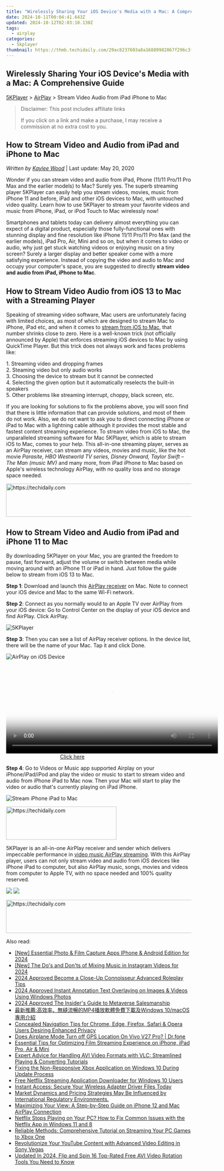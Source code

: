 ```yaml
---
title: "Wirelessly Sharing Your iOS Device's Media with a Mac: A Comprehensive Guide"
date: 2024-10-11T00:04:41.643Z
updated: 2024-10-12T02:03:10.130Z
tags:
  - airplay
categories:
  - 5kplayer
thumbnail: https://thmb.techidaily.com/29ac8237603a8a16889982067f296c3f071e4f84b086086a9248bc69fcf254fa.jpg
---
```


## Wirelessly Sharing Your iOS Device's Media with a Mac: A Comprehensive Guide

[5KPlayer](https://tools.techidaily.com/5kplayer/products/) \> [AirPlay](https://tools.techidaily.com/5kplayer/airplay/) \> Stream Video Audio from iPad iPhone to Mac

>  Disclaimer: This post includes affiliate links
>
>  If you click on a link and make a purchase, I may receive a commission at no extra cost to you.
>

## How to Stream Video and Audio from iPad and iPhone to Mac

 _Written by [Kaylee Wood](https://www.quora.com/profile/Amanda-Hu-21)_ | Last update: May 20, 2020

Wonder if you can stream video and audio from iPad, Phone (11/11 Pro/11 Pro Max and the earlier models) to Mac? Surely yes. The superb streaming player 5KPlayer can easily help you stream videos, movies, music from iPhone 11 and before, iPad and other iOS devices to Mac, with untouched video quality. Learn how to use 5KPlayer to stream your favorite videos and music from iPhone, iPad, or iPod Touch to Mac wirelessly now! 

Smartphones and tablets today can delivery almost everything you can expect of a digital product, especially those fully-functional ones with stunning display and fine resolution like iPhone 11/11 Pro/11 Pro Max (and the earlier models), iPad Pro, Air, Mini and so on, but when it comes to video or audio, why just get stuck watching videos or enjoying music on a tiny screen? Surely a larger display and better speaker come with a more satisfying experience. Instead of copying the video and audio to Mac and occupy your computer's space, you are suggested to directly **stream video and audio from iPad, iPhone to Mac**. 

## How to Stream Video Audio from iOS 13 to Mac with a Streaming Player

Speaking of streaming video software, Mac users are unfortunately facing with limited choices, as most of which are designed to stream Mac to iPhone, iPad etc, and when it comes to [stream from iOS to Mac](https://tools.techidaily.com/5kplayer/airplay/), that number shrinks close to zero. Here is a well-known trick (not officially announced by Apple) that enforces streaming iOS devices to Mac by using QuickTime Player. But this trick does not always work and faces problems like:

1\. Streaming video and dropping frames  
2\. Steaming video but only audio works   
3\. Choosing the device to stream but it cannot be connected   
4\. Selecting the given option but it automatically reselects the built-in speakers  
5\. Other problems like streaming interrupt, choppy, black screen, etc. 

If you are looking for solutions to fix the problems above, you will soon find that there is little information that can provide solutions, and most of them do not work. Also, we do not want to ask you to direct connecting iPhone or iPad to Mac with a lightning cable although it provides the most stable and fastest content streaming experience. To stream video from iOS to Mac, the unparalleled streaming software for Mac 5KPlayer, which is able to stream iOS to Mac, comes to your help. This all-in-one streaming player, serves as an AirPlay receiver, can stream any videos, movies and music, like the hot movie _Parasite, HBO Westworld TV series, Disney Onward, Taylor Swift – The Man (music MV)_ and many more, from iPad iPhone to Mac based on Apple's wireless technology AirPlay, with no quality loss and no storage space needed.

<!-- affiliate ads begin -->
<a href="https://bluettide.pxf.io/c/5597632/2141683/17092" target="_top" id="2141683">
  <img src="//a.impactradius-go.com/display-ad/17092-2141683" border="0" alt="https://techidaily.com" width="728" height="90"/>
</a>
<img height="0" width="0" src="https://bluettide.pxf.io/i/5597632/2141683/17092" style="position:absolute;visibility:hidden;" border="0" />
<!-- affiliate ads end -->

## How to Stream Video and Audio from iPad and iPhone 11 to Mac

By downloading 5KPlayer on your Mac, you are granted the freedom to pause, fast forward, adjust the volume or switch between media while moving around with an iPhone 11 or iPad in hand. Just follow the guide below to stream from iOS 13 to Mac.

**Step 1**: Download and launch this [AirPlay receiver](https://tools.techidaily.com/5kplayer/airplay/) on Mac. Note to connect your iOS device and Mac to the same Wi-Fi network.

**Step 2**: Connect as you normally would to an Apple TV over AirPlay from your iOS device: Go to Control Center on the display of your iOS device and find AirPlay. Click AirPlay.

![5KPlayer](https://www.5kplayer.com/airplay/img/5kplayer.jpg)

**Step 3**: Then you can see a list of AirPlay receiver options. In the device list, there will be the name of your Mac. Tap it and click Done. 

![AirPlay on iOS Device](https://www.5kplayer.com/airplay/img/guide-5kplayer-5.jpg)

<!-- affiliate ads begin -->
<span id="1938141">
					<video width="576" height="240" style="cursor:pointer"
           poster="//a.impactradius-go.com/display-clicktoplayimage/1938141.png"
           onclick="if(!this.playClicked){this.play();this.setAttribute('controls',true);this.playClicked=true;}">
	   <source src="//a.impactradius-go.com/display-ad/22993-1938141">
	   <img src="//a.impactradius-go.com/display-clicktoplayimage/1938141.png" style="border: none; height: 100%; width: 100%; object-fit: contain">
	</video>
	<div style="width:360px;text-align:center"><a href="javascript:window.open(decodeURIComponent('https%3A%2F%2Fhomestyler.sjv.io%2Fc%2F5597632%2F1938141%2F22993'), '_blank');void(0);">Click here</a></div>
</span>
<img height="0" width="0" src="https://imp.pxf.io/i/5597632/1938141/22993" style="position:absolute;visibility:hidden;" border="0" />
<!-- affiliate ads end -->

**Step 4**: Go to Videos or Music app supported Airplay on your iPhone/iPad/iPod and play the video or music to start to stream video and audio from iPhone iPad to Mac now. Then your Mac will start to play the video or audio that's currently playing on iPad iPhone. 

![Stream iPhone iPad to Mac](https://www.5kplayer.com/airplay/img/airplay-iphone-ipad.jpg)

<!-- affiliate ads begin -->
<a href="https://aligracehair.sjv.io/c/5597632/2135413/19272" target="_top" id="2135413">
  <img src="//a.impactradius-go.com/display-ad/19272-2135413" border="0" alt="https://techidaily.com" width="300" height="90"/>
</a>
<img height="0" width="0" src="https://aligracehair.sjv.io/i/5597632/2135413/19272" style="position:absolute;visibility:hidden;" border="0" />
<!-- affiliate ads end -->

5KPlayer is an all-in-one AirPlay receiver and sender which delivers impeccable performance in [video music AirPlay streaming](https://tools.techidaily.com/5kplayer/airplay/). With this AirPlay player, users can not only stream video and audio from iOS devices like iPhone iPad to computer, but also AirPlay music, songs, movies and videos from computer to Apple TV, with no space needed and 100% quality reserved. 

[![](https://www.5kplayer.com/airplay/../button/freedownbackmac.png)](https://tools.techidaily.com/5kplayer/products/) [![](https://www.5kplayer.com/airplay/../button/freedownwhitewin.png)](https://tools.techidaily.com/5kplayer/products/)

<!-- affiliate ads begin -->
<a href="https://dhgate.sjv.io/c/5597632/1175223/12108" target="_top" id="1175223">
  <img src="//a.impactradius-go.com/display-ad/12108-1175223" border="0" alt="https://techidaily.com" width="728" height="90"/>
</a>
<img height="0" width="0" src="https://dhgate.sjv.io/i/5597632/1175223/12108" style="position:absolute;visibility:hidden;" border="0" />
<!-- affiliate ads end -->

<ins class="adsbygoogle"
     style="display:block"
     data-ad-format="autorelaxed"
     data-ad-client="ca-pub-7571918770474297"
     data-ad-slot="1223367746"></ins>

<ins class="adsbygoogle"
     style="display:block"
     data-ad-client="ca-pub-7571918770474297"
     data-ad-slot="8358498916"
     data-ad-format="auto"
     data-full-width-responsive="true"></ins>

<span class="atpl-alsoreadstyle">Also read:</span>
<div><ul>
<li><a href="https://facebook-record-videos.techidaily.com/new-essential-photo-and-film-capture-apps-iphone-and-android-edition-for-2024/"><u>[New] Essential Photo & Film Capture Apps IPhone & Android Edition for 2024</u></a></li>
<li><a href="https://article-helps.techidaily.com/new-the-dos-and-donts-of-mixing-music-in-instagram-videos-for-2024/"><u>[New] The Do's and Don'ts of Mixing Music in Instagram Videos for 2024</u></a></li>
<li><a href="https://extra-resources.techidaily.com/2024-approved-become-a-close-up-connoisseur-advanced-roleplay-tips/"><u>2024 Approved Become a Close-Up Connoisseur Advanced Roleplay Tips</u></a></li>
<li><a href="https://fox-access.techidaily.com/2024-approved-instant-annotation-text-overlaying-on-images-and-videos-using-windows-photos/"><u>2024 Approved Instant Annotation Text Overlaying on Images & Videos Using Windows Photos</u></a></li>
<li><a href="https://article-files.techidaily.com/2024-approved-the-insiders-guide-to-metaverse-salesmanship/"><u>2024 Approved The Insider's Guide to Metaverse Salesmanship</u></a></li>
<li><a href="https://media-tips.techidaily.com/mp4windows-10macos/"><u>最新推薦:高效率、無縫流暢的MP4播放軟體免費下載及Windows 10/macOS專用介紹</u></a></li>
<li><a href="https://tech-recovery.techidaily.com/concealed-navigation-tips-for-chrome-edge-firefox-safari-and-opera-users-desiring-enhanced-privacy/"><u>Concealed Navigation Tips for Chrome, Edge, Firefox, Safari & Opera Users Desiring Enhanced Privacy</u></a></li>
<li><a href="https://fake-location.techidaily.com/does-airplane-mode-turn-off-gps-location-on-vivo-v27-pro-drfone-by-drfone-virtual-android/"><u>Does Airplane Mode Turn off GPS Location On Vivo V27 Pro? | Dr.fone</u></a></li>
<li><a href="https://media-tips.techidaily.com/essential-tips-for-optimizing-film-streaming-experience-on-iphone-ipad-pro-air-and-mini/"><u>Essential Tips for Optimizing Film Streaming Experience on iPhone, iPad Pro, Air & Mini</u></a></li>
<li><a href="https://media-tips.techidaily.com/expert-advice-for-handling-avi-video-formats-with-vlc-streamlined-playing-and-converting-tutorials/"><u>Expert Advice for Handling AVI Video Formats with VLC: Streamlined Playing & Converting Tutorials</u></a></li>
<li><a href="https://media-tips.techidaily.com/fixing-the-non-responsive-xbox-application-on-windows-10-during-update-process/"><u>Fixing the Non-Responsive Xbox Application on Windows 10 During Update Process</u></a></li>
<li><a href="https://media-tips.techidaily.com/free-netflix-streaming-application-downloader-for-windows-10-users/"><u>Free Netflix Streaming Application Downloader for Windows 10 Users</u></a></li>
<li><a href="https://hardware-help.techidaily.com/instant-access-secure-your-wireless-adapter-driver-files-today/"><u>Instant Access: Secure Your Wireless Adapter Driver Files Today</u></a></li>
<li><a href="https://media-tips.techidaily.com/market-dynamics-and-pricing-strategies-may-be-influenced-by-international-regulatory-environments/"><u>Market Dynamics and Pricing Strategies May Be Influenced by International Regulatory Environments.</u></a></li>
<li><a href="https://media-tips.techidaily.com/maximizing-your-view-a-step-by-step-guide-on-iphone-12-and-mac-airplay-connection/"><u>Maximizing Your View: A Step-by-Step Guide on iPhone 12 and Mac AirPlay Connection</u></a></li>
<li><a href="https://media-tips.techidaily.com/netflix-stops-playing-on-your-pc-how-to-fix-common-issues-with-the-netflix-app-in-windows-11-and-8/"><u>Netflix Stops Playing on Your PC? How to Fix Common Issues with the Netflix App in Windows 11 and 8</u></a></li>
<li><a href="https://media-tips.techidaily.com/reliable-methods-comprehensive-tutorial-on-streaming-your-pc-games-to-xbox-one/"><u>Reliable Methods: Comprehensive Tutorial on Streaming Your PC Games to Xbox One</u></a></li>
<li><a href="https://youtube-docs.techidaily.com/utionize-your-youtube-content-with-advanced-video-editing-in-sony-vegas/"><u>Revolutionize Your YouTube Content with Advanced Video Editing in Sony Vegas</u></a></li>
<li><a href="https://smart-video-editing.techidaily.com/updated-in-2024-flip-and-spin-16-top-rated-free-avi-video-rotation-tools-you-need-to-know/"><u>Updated In 2024, Flip and Spin 16 Top-Rated Free AVI Video Rotation Tools You Need to Know</u></a></li>
</ul></div>

